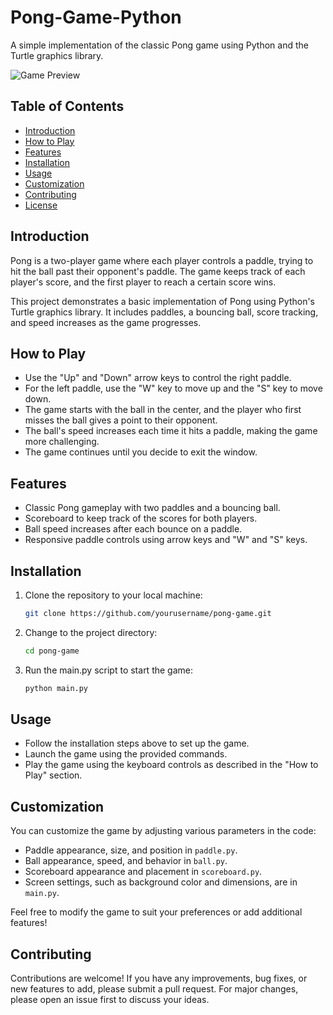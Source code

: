 # Pong-Game-Python
A simple implementation of the classic Pong game using Python and the Turtle graphics library.


![Game Preview](![image](https://github.com/sarvesh-2109/Pong-Game-Python/assets/113255836/a90752c9-2273-40cd-acdd-5ec6fe66b57e))

## Table of Contents
- [Introduction](#introduction)
- [How to Play](#how-to-play)
- [Features](#features)
- [Installation](#installation)
- [Usage](#usage)
- [Customization](#customization)
- [Contributing](#contributing)
- [License](#license)

## Introduction

Pong is a two-player game where each player controls a paddle, trying to hit the ball past their opponent's paddle. The game keeps track of each player's score, and the first player to reach a certain score wins.

This project demonstrates a basic implementation of Pong using Python's Turtle graphics library. It includes paddles, a bouncing ball, score tracking, and speed increases as the game progresses.

## How to Play

- Use the "Up" and "Down" arrow keys to control the right paddle.
- For the left paddle, use the "W" key to move up and the "S" key to move down.
- The game starts with the ball in the center, and the player who first misses the ball gives a point to their opponent.
- The ball's speed increases each time it hits a paddle, making the game more challenging.
- The game continues until you decide to exit the window.

## Features

- Classic Pong gameplay with two paddles and a bouncing ball.
- Scoreboard to keep track of the scores for both players.
- Ball speed increases after each bounce on a paddle.
- Responsive paddle controls using arrow keys and "W" and "S" keys.

## Installation

1. Clone the repository to your local machine:

   ```bash
   git clone https://github.com/yourusername/pong-game.git
   ```

2. Change to the project directory:

   ```bash
   cd pong-game
   ```

3. Run the main.py script to start the game:

   ```bash
   python main.py
   ```

## Usage

- Follow the installation steps above to set up the game.
- Launch the game using the provided commands.
- Play the game using the keyboard controls as described in the "How to Play" section.

## Customization

You can customize the game by adjusting various parameters in the code:

- Paddle appearance, size, and position in `paddle.py`.
- Ball appearance, speed, and behavior in `ball.py`.
- Scoreboard appearance and placement in `scoreboard.py`.
- Screen settings, such as background color and dimensions, are in `main.py`.

Feel free to modify the game to suit your preferences or add additional features!

## Contributing

Contributions are welcome! If you have any improvements, bug fixes, or new features to add, please submit a pull request. For major changes, please open an issue first to discuss your ideas.


